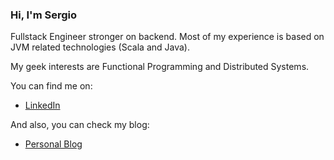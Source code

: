 ### Hi, I'm Sergio

Fullstack Engineer stronger on backend. Most of my experience is based on JVM related technologies (Scala and Java).

My geek interests are Functional Programming and Distributed Systems.

You can find me on:
 * [LinkedIn](https://www.linkedin.com/in/sergio-cano-2baa4257/)

And also, you can check my blog:
 * [Personal Blog](https://serdeliverance.github.io/blog/)
